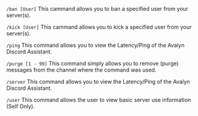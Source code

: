 `/ban [User]` This cammand allows you to ban a specified user from your server(s).

`/kick [User]` This cammand allows you to kick a specified user from your server(s).

`/ping` This command allows you to view the Latency/Ping of the Avalyn Discord Assistant.

`/purge [1 - 99]` This command simply allows you to remove (purge) messages from the channel where the command was used.

`/server` This command allows you to view the Latency/Ping of the Avalyn Discord Assistant.

`/user` This command allows the user to view basic server use information (Self Only).
